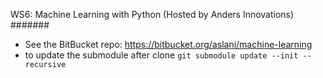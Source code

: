 WS6: Machine Learning with Python (Hosted by Anders Innovations)
#######

* See the BitBucket repo: https://bitbucket.org/aslani/machine-learning
* to update the submodule after clone `git submodule update --init --recursive`
